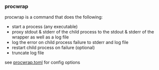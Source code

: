 ### procwrap

procwrap is a command that does the following:

- start a process (any executable)
- proxy stdout & stderr of the child process to the stdout & stderr of the wrapper as well as a log file
- log the error on child process failure to stderr and log file
- restart child process on failure (optional)
- truncate log file 

see [procwrap.toml](procwrap.toml) for config options



